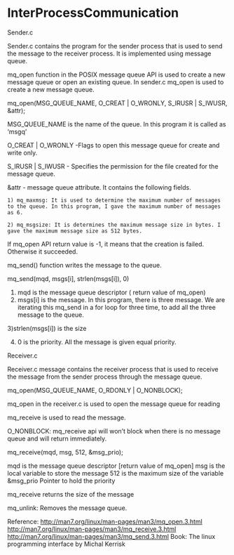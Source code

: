 # InterProcessCommunication

Sender.c

Sender.c contains the program for the sender process that is used to send the message to the receiver process. It is implemented using message queue.  

mq_open function in the POSIX message queue API is used to create a new message queue or open an existing queue. In sender.c mq_open is used to create a new message queue. 

mq_open(MSG_QUEUE_NAME, O_CREAT | O_WRONLY, S_IRUSR | S_IWUSR, &attr);

MSG_QUEUE_NAME is the name of the queue. In this program it is called as ‘msgq’

O_CREAT | O_WRONLY -Flags to open this message queue for create and write only.

S_IRUSR | S_IWUSR - Specifies the permission for the file created for the message queue. 

&attr - message queue attribute. It contains the following fields.

	1) mq_maxmsg: It is used to determine the maximum number of messages to the queue. In this program, I gave the maximum number of messages as 6. 

	2) mq_msgsize: It is determines the maximum message size in bytes. I gave the maximum message size as 512 bytes.

If mq_open API return value is -1, it means that the creation is failed. Otherwise it succeeded.

mq_send() function writes the message to the queue. 

mq_send(mqd, msgs[i], strlen(msgs[i]), 0)

 1) mqd is the message queue descriptor ( return value of mq_open)
 2) msgs[i] is the message. In this program, there is three message. We are iterating this mq_send in a for loop for three time, to add all the three message to the queue. 

 3)strlen(msgs[i]) is the size

 4) 0 is the priority. All the message is given equal priority.

Receiver.c 

Receiver.c message contains the receiver process that is used to receive the message from the sender process through the message queue. 

mq_open(MSG_QUEUE_NAME, O_RDONLY | O_NONBLOCK); 

mq_open in the receiver.c is used to open the message queue for reading

mq_receive is used to read the message. 

O_NONBLOCK: mq_receive api will won’t block when there is no message queue and will return immediately. 

mq_receive(mqd, msg, 512, &msg_prio);

mqd is the message queue descriptor [return value of mq_open]
msg is the local variable to store the message
512 is the maximum size of the variable
&msg_prio Pointer to hold the priority

mq_receive returns the size of the message

mq_unlink: Removes the message queue.


Reference: http://man7.org/linux/man-pages/man3/mq_open.3.html
http://man7.org/linux/man-pages/man3/mq_receive.3.html
http://man7.org/linux/man-pages/man3/mq_send.3.html
Book: The linux programming interface by Michal Kerrisk
